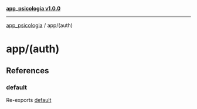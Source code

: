 [**app_psicologia v1.0.0**](../../README.md)

***

[app_psicologia](../../modules.md) / app/(auth)

# app/(auth)

## References

### default

Re-exports [default](functions/default.md)
